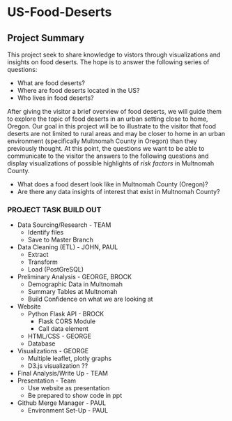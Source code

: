 # US-Food-Deserts

## Project Summary
This project seek to share knowledge to vistors through visualizations and insights on food deserts. The hope is to answer the following series of questions:
* What are food deserts?
* Where are food deserts located in the US?
* Who lives in food deserts?
 
After giving the visitor a brief overview of food deserts, we will guide them to explore the topic of food deserts in an urban setting close to home, Oregon. Our goal in this project will be to illustrate to the visitor that food deserts are not limited to rural areas and may be closer to home in an urban environment (specifically Multnomah County in Oregon) than they previously thought. At this point, the questions we want to be able to communicate to the visitor the answers to the following questions and display visualizations of possible highlights of *risk factors* in Multnomah County.
* What does a food desert look like in Multnomah County (Oregon)?
* Are there any data insights of interest that exist in Multnomah County?


### PROJECT TASK BUILD OUT
* Data Sourcing/Research - TEAM
  * Identify files
  * Save to Master Branch
* Data Cleaning (ETL) - JOHN, PAUL
  * Extract
  * Transform
  * Load (PostGreSQL)
* Preliminary Analysis - GEORGE, BROCK
  * Demographic Data in Multnomah
  * Summary Tables at Multnomah
  * Build Confidence on what we are looking at
* Website
  * Python Flask API - BROCK
    * Flask CORS Module
    * Call data element
  * HTML/CSS - GEORGE
  * Database
* Visualizations - GEORGE
  * Multiple leaflet, plotly graphs
  * D3.js visualization ?? 
* Final Analysis/Write Up - TEAM
* Presentation - Team
  * Use website as presentation
  * Be prepared to show code in ppt
* Github Merge Manager - PAUL
  * Environment Set-Up - PAUL